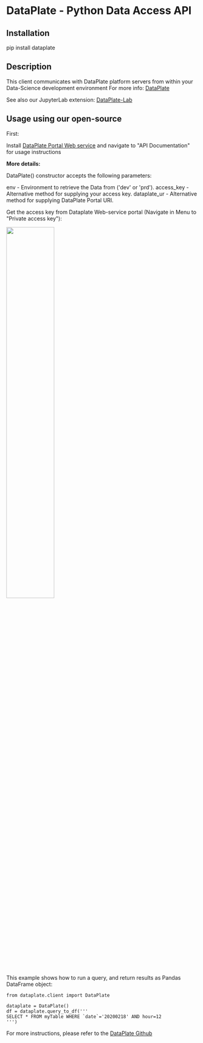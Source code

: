 DataPlate - Python Data Access API
===================================

## Installation
pip install dataplate

## Description
This client communicates with DataPlate platform servers from within your Data-Science development environment
For more info: [DataPlate](http://dataplate.io)

See also our JupyterLab extension: [DataPlate-Lab](https://pypi.org/project/dataplate-lab/)

## Usage using our open-source
First:

Install [DataPlate Portal Web service](./../webapp/README.md) and navigate to "API Documentation" for usage instructions

**More details:**

DataPlate() constructor accepts the following parameters:

env - Environment to retrieve the Data from ('dev' or 'prd').
access_key - Alternative method for supplying your access key.
dataplate_ur - Alternative method for supplying DataPlate Portal URI.

Get the access key from Dataplate Web-service portal (Navigate in Menu to "Private access key"):

<img src="https://user-images.githubusercontent.com/69418989/102617781-61d61880-4142-11eb-9df1-1695e9d5217d.png" width="50%" height="50%">

This example shows how to run a query, and return results as Pandas DataFrame object:

```
from dataplate.client import DataPlate

dataplate = DataPlate()
df = dataplate.query_to_df('''
SELECT * FROM myTable WHERE `date`='20200218' AND hour=12
''')
```
For more instructions, please refer to the [DataPlate Github](https://github.com/Dataplate)